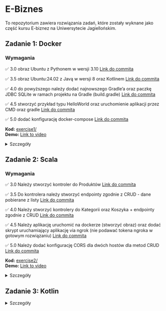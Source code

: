 # E-Biznes

To repozytorium zawiera rozwiązania zadań, które zostały wyknane jako część kursu E-biznez na Uniwersytecie Jagiellońskim.

## Zadanie 1: Docker

### Wymagania

✅ 3.0 obraz Ubuntu z Pythonem w wersji 3.10 [Link do commita](https://github.com/mikolajskalka/ebiznes/commit/38d83e5f86e7584c5ff8656dd642ae2a4bdecda8)

✅ 3.5 obraz Ubuntu:24.02 z Javą w wersji 8 oraz Kotlinem [Link do commita](https://github.com/mikolajskalka/ebiznes/commit/38d83e5f86e7584c5ff8656dd642ae2a4bdecda8)

✅ 4.0 do powyższego należy dodać najnowszego Gradle’a oraz paczkę JDBC SQLite w ramach projektu na Gradle (build.gradle) [Link do commita](https://github.com/mikolajskalka/ebiznes/commit/38d83e5f86e7584c5ff8656dd642ae2a4bdecda8)

✅ 4.5 stworzyć przykład typu HelloWorld oraz uruchomienie aplikacji przez CMD oraz gradle [Link do commita](https://github.com/mikolajskalka/ebiznes/commit/38d83e5f86e7584c5ff8656dd642ae2a4bdecda8)

✅ 5.0 dodać konfigurację docker-compose [Link do commita](https://github.com/mikolajskalka/ebiznes/commit/38d83e5f86e7584c5ff8656dd642ae2a4bdecda8)

**Kod:** [exercise1/](exercise1/)  
**Demo:** [Link to video](https://youtu.be/iuURFd7Obcg)

<details>
<summary>Szczegóły</summary>

- Ubuntu 24.04 obraz bazowy
- Java 8 (OpenJDK)
- Python 3.10
- Kotlin (zainstalowany za pomocą SDKMAN)
- Gradle 4.10.3

Kontener uruchamia prostą aplikację 'Hello World'.

### Uruchomienie

Aby zbudować i uruchomić aplikację:

```bash
cd exercise1
docker compose up
```

### Docker Image

Obraz Dockerowy wykonany w ramach zadania jest dostępny:
[mikolajskalka/java-hello-world-app:latest](https://hub.docker.com/repository/docker/mikolajskalka/java-hello-world-app/tags/latest/sha256-c5824510a94d5fdeedd1904e5ef0124b06fbc82af781cc287afa69949da041b3)

Obraz mozna pobrać bezpośrenio za pomocą komendy:

```bash
docker pull mikolajskalka/java-hello-world-app:latest
```
</details>

## Zadanie 2: Scala 

### Wymagania

✅ 3.0 Należy stworzyć kontroler do Produktów [Link do commita](https://github.com/mikolajskalka/ebiznes/commit/m1n2o3p)

✅ 3.5 Do kontrolera należy stworzyć endpointy zgodnie z CRUD - dane pobierane z listy [Link do commita](https://github.com/mikolajskalka/ebiznes/commit/q4r5s6t)

✅ 4.0 Należy stworzyć kontrolery do Kategorii oraz Koszyka + endpointy zgodnie z CRUD [Link do commita](https://github.com/mikolajskalka/ebiznes/commit/u7v8w9x)

✅ 4.5 Należy aplikację uruchomić na dockerze (stworzyć obraz) oraz dodać skrypt uruchamiający aplikację via ngrok (nie podawać tokena ngroka w gotowym rozwiązaniu) [Link do commita](#)

✅ 5.0 Należy dodać konfigurację CORS dla dwóch hostów dla metod CRUD [Link do commita](#)

**Kod:** [exercise2/](exercise2/)  
**Demo:** [Link to video](#)

<details>
<summary>Szczegóły</summary>

Prosta aplikacja e-commerce napisana w Scali z użyciem frameworka Play. Aplikacja zawiera kontrolery do zarządzania produktami, kategoriami i koszykiem.

### Running the Solution

Aby zbudować i uruchomić aplikację:

```bash
cd exercise2
docker compose up
```

Aplikacja będzie dostępna pod adresem: http://localhost:9000

### Wystawiane endpointy API

Aplikacja wystawia następujące endpointy API:
- `GET /products` - Pobierz wszystkie produkty
- `GET /products/:id` - Pobierz produkt o danym ID
- `PUT /products/:id` - Zaktualizuj produkt o danym ID
- `POST /products` - Dodaj nowy produkt
- `DELETE /products/:id` - Usuń produkt o danym ID
- `GET /categories` - Pobierz wszystkie kategorie
- `GET /categories/:id` - Pobierz kategorię o danym ID
- `PUT /categories/:id` - Zaktualizuj kategorię o danym ID
- `POST /categories` - Dodaj nową kategorię
- `DELETE /categories/:id` - Usuń kategorię o danym ID
- `GET /cart/:id` - Pobierz zawartość koszyka od danym ID
- `PUT /cart/:id` - Zaktualizuj produkt w koszyku o danym ID
- `POST /cart` - Dodaj produkt do koszyka
- `DELETE /cart/:id` - Usuń koszyk o danym ID
</details>

## Zadanie 3: Kotlin

<details>
<summary>Szczegóły</summary>

Wkrótce.
</details>